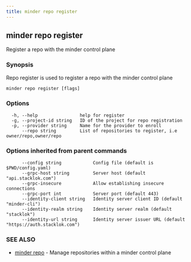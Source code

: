 ```yaml
---
title: minder repo register
---
```

## minder repo register

Register a repo with the minder control plane

### Synopsis

Repo register is used to register a repo with the minder control plane

```
minder repo register [flags]
```

### Options

```
  -h, --help                help for register
  -g, --project-id string   ID of the project for repo registration
  -p, --provider string     Name for the provider to enroll
      --repo string         List of repositories to register, i.e owner/repo,owner/repo
```

### Options inherited from parent commands

```
      --config string            Config file (default is $PWD/config.yaml)
      --grpc-host string         Server host (default "api.stacklok.com")
      --grpc-insecure            Allow establishing insecure connections
      --grpc-port int            Server port (default 443)
      --identity-client string   Identity server client ID (default "minder-cli")
      --identity-realm string    Identity server realm (default "stacklok")
      --identity-url string      Identity server issuer URL (default "https://auth.stacklok.com")
```

### SEE ALSO

* [minder repo](minder_repo.md)	 - Manage repositories within a minder control plane

